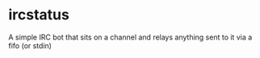 ircstatus
=========

A simple IRC bot that sits on a channel and relays anything sent to it via a fifo (or stdin)
